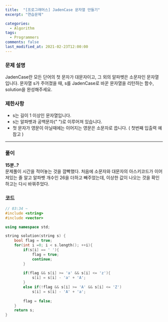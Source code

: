 ```yaml
---
title:  "[프로그래머스] JadenCase 문자열 만들기"
excerpt: "연습문제"

categories:
  - Algorithm
tags:
  - Programmers
comments: false
last_modified_at: 2021-02-23T12:00:00
---
```

### 문제 설명
JadenCase란 모든 단어의 첫 문자가 대문자이고, 그 외의 알파벳은 소문자인 문자열입니다. 문자열 s가 주어졌을 때, s를 JadenCase로 바꾼 문자열을 리턴하는 함수, solution을 완성해주세요.

### 제한사항
- s는 길이 1 이상인 문자열입니다.
- s는 알파벳과 공백문자(" ")로 이루어져 있습니다.
- 첫 문자가 영문이 아닐때에는 이어지는 영문은 소문자로 씁니다. ( 첫번째 입출력 예 참고 )

---
### 풀이
**15분..?**  
문제풀이 시간을 적어놓는 것을 깜빡했다. 처음에 소문자와 대문자의 아스키코드가 이어져있는 줄 알고 알파벳 개수인 26을 더하고 빼주었는데, 이상한 값이 나오는 것을 확인하고는 다시 바꿔주었다.

### 코드
```c++
// 03:34 ~ 
#include <string>
#include <vector>

using namespace std;

string solution(string s) {
    bool flag = true;
    for(int i =0; i < s.length(); ++i){
        if(s[i] == ' '){
            flag = true;
            continue;
        }
        
        if(flag && s[i] >= 'a' && s[i] <= 'z'){
            s[i] = s[i] - 'a' + 'A';
        }
        else if(!flag && s[i] >= 'A' && s[i] <= 'Z')
            s[i] = s[i] - 'A' + 'a';
        
        flag = false;
    }
    return s;
}
```